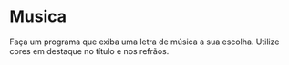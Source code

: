 # Musica
Faça um programa que exiba uma letra de música a sua escolha. Utilize cores em destaque no título e nos refrãos.
